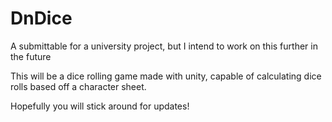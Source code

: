 # DnDice
 
 A submittable for a university project, but I intend to work on this further in the future

This will be a dice rolling game made with unity, capable of calculating dice rolls based off a character sheet.

Hopefully you will stick around for updates!
